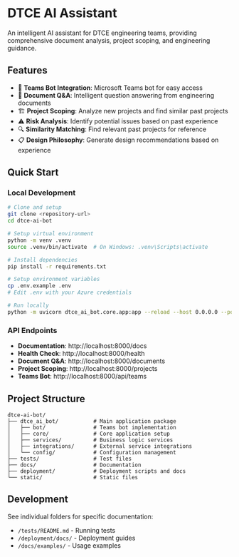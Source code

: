 # DTCE AI Assistant

An intelligent AI assistant for DTCE engineering teams, providing comprehensive document analysis, project scoping, and engineering guidance.

## Features

- 🤖 **Teams Bot Integration**: Microsoft Teams bot for easy access
- 📄 **Document Q&A**: Intelligent question answering from engineering documents
- 🏗️ **Project Scoping**: Analyze new projects and find similar past projects
- ⚠️ **Risk Analysis**: Identify potential issues based on past experience
- 🔍 **Similarity Matching**: Find relevant past projects for reference
- 📋 **Design Philosophy**: Generate design recommendations based on experience

## Quick Start

### Local Development

```bash
# Clone and setup
git clone <repository-url>
cd dtce-ai-bot

# Setup virtual environment
python -m venv .venv
source .venv/bin/activate  # On Windows: .venv\Scripts\activate

# Install dependencies
pip install -r requirements.txt

# Setup environment variables
cp .env.example .env
# Edit .env with your Azure credentials

# Run locally
python -m uvicorn dtce_ai_bot.core.app:app --reload --host 0.0.0.0 --port 8000
```

### API Endpoints

- **Documentation**: http://localhost:8000/docs
- **Health Check**: http://localhost:8000/health
- **Document Q&A**: http://localhost:8000/documents
- **Project Scoping**: http://localhost:8000/projects
- **Teams Bot**: http://localhost:8000/api/teams

## Project Structure

```
dtce-ai-bot/
├── dtce_ai_bot/           # Main application package
│   ├── bot/               # Teams bot implementation
│   ├── core/              # Core application setup
│   ├── services/          # Business logic services
│   ├── integrations/      # External service integrations
│   └── config/            # Configuration management
├── tests/                 # Test files
├── docs/                  # Documentation
├── deployment/            # Deployment scripts and docs
└── static/                # Static files
```

## Development

See individual folders for specific documentation:
- `/tests/README.md` - Running tests
- `/deployment/docs/` - Deployment guides
- `/docs/examples/` - Usage examples
